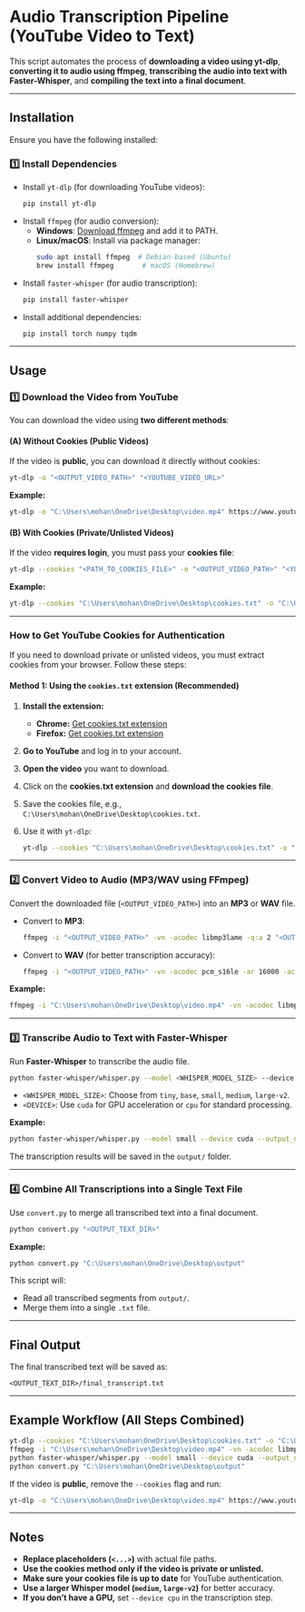 # **Audio Transcription Pipeline (YouTube Video to Text)**  

This script automates the process of **downloading a video using yt-dlp**, **converting it to audio using ffmpeg**, **transcribing the audio into text with Faster-Whisper**, and **compiling the text into a final document**.  

---

## **Installation**  

Ensure you have the following installed:  

### **1️⃣ Install Dependencies**  
- Install `yt-dlp` (for downloading YouTube videos):  
  ```sh
  pip install yt-dlp
  ```
- Install `ffmpeg` (for audio conversion):  
  - **Windows**: [Download ffmpeg](https://ffmpeg.org/download.html) and add it to PATH.  
  - **Linux/macOS**: Install via package manager:  
    ```sh
    sudo apt install ffmpeg  # Debian-based (Ubuntu)
    brew install ffmpeg       # macOS (Homebrew)
    ```
- Install `faster-whisper` (for audio transcription):  
  ```sh
  pip install faster-whisper
  ```
- Install additional dependencies:  
  ```sh
  pip install torch numpy tqdm
  ```

---

## **Usage**  

### **1️⃣ Download the Video from YouTube**  
You can download the video using **two different methods**:

#### **(A) Without Cookies (Public Videos)**
If the video is **public**, you can download it directly without cookies:

```sh
yt-dlp -o "<OUTPUT_VIDEO_PATH>" "<YOUTUBE_VIDEO_URL>"
```

**Example:**
```sh
yt-dlp -o "C:\Users\mohan\OneDrive\Desktop\video.mp4" https://www.youtube.com/watch?v=Kbn2ab0-sGE
```

#### **(B) With Cookies (Private/Unlisted Videos)**
If the video **requires login**, you must pass your **cookies file**:

```sh
yt-dlp --cookies "<PATH_TO_COOKIES_FILE>" -o "<OUTPUT_VIDEO_PATH>" "<YOUTUBE_VIDEO_URL>"
```

**Example:**  
```sh
yt-dlp --cookies "C:\Users\mohan\OneDrive\Desktop\cookies.txt" -o "C:\Users\mohan\OneDrive\Desktop\video.mp4" https://www.youtube.com/watch?v=Kbn2ab0-sGE
```

---

### **How to Get YouTube Cookies for Authentication**
If you need to download private or unlisted videos, you must extract cookies from your browser. Follow these steps:

#### **Method 1: Using the `cookies.txt` extension (Recommended)**
1. **Install the extension:**
   - **Chrome:** [Get cookies.txt extension](https://chrome.google.com/webstore/detail/get-cookies-txt/gbcnpjimlcefpbkkipcdbcknkbhlgdkl)
   - **Firefox:** [Get cookies.txt extension](https://addons.mozilla.org/en-US/firefox/addon/cookies-txt/)
   
2. **Go to YouTube** and log in to your account.

3. **Open the video** you want to download.

4. Click on the **cookies.txt extension** and **download the cookies file**.

5. Save the cookies file, e.g., `C:\Users\mohan\OneDrive\Desktop\cookies.txt`.

6. Use it with `yt-dlp`:
   ```sh
   yt-dlp --cookies "C:\Users\mohan\OneDrive\Desktop\cookies.txt" -o "C:\Users\mohan\OneDrive\Desktop\video.mp4" https://www.youtube.com/watch?v=Kbn2ab0-sGE
   ```

---

### **2️⃣ Convert Video to Audio (MP3/WAV using FFmpeg)**  
Convert the downloaded file (`<OUTPUT_VIDEO_PATH>`) into an **MP3** or **WAV** file.

- Convert to **MP3**:  
  ```sh
  ffmpeg -i "<OUTPUT_VIDEO_PATH>" -vn -acodec libmp3lame -q:a 2 "<OUTPUT_AUDIO_PATH>.mp3"
  ```

- Convert to **WAV** (for better transcription accuracy):  
  ```sh
  ffmpeg -i "<OUTPUT_VIDEO_PATH>" -vn -acodec pcm_s16le -ar 16000 -ac 1 "<OUTPUT_AUDIO_PATH>.wav"
  ```

**Example:**  
```sh
ffmpeg -i "C:\Users\mohan\OneDrive\Desktop\video.mp4" -vn -acodec libmp3lame -q:a 2 "C:\Users\mohan\OneDrive\Desktop\audio.mp3"
```

---

### **3️⃣ Transcribe Audio to Text with Faster-Whisper**  
Run **Faster-Whisper** to transcribe the audio file.

```sh
python faster-whisper/whisper.py --model <WHISPER_MODEL_SIZE> --device <DEVICE> --output_dir "<OUTPUT_TEXT_DIR>" "<OUTPUT_AUDIO_PATH>.mp3"
```

- `<WHISPER_MODEL_SIZE>`: Choose from `tiny`, `base`, `small`, `medium`, `large-v2`.
- `<DEVICE>`: Use `cuda` for GPU acceleration or `cpu` for standard processing.

**Example:**  
```sh
python faster-whisper/whisper.py --model small --device cuda --output_dir "C:\Users\mohan\OneDrive\Desktop\output" "C:\Users\mohan\OneDrive\Desktop\audio.mp3"
```

The transcription results will be saved in the `output/` folder.

---

### **4️⃣ Combine All Transcriptions into a Single Text File**  
Use `convert.py` to merge all transcribed text into a final document.

```sh
python convert.py "<OUTPUT_TEXT_DIR>"
```

**Example:**  
```sh
python convert.py "C:\Users\mohan\OneDrive\Desktop\output"
```

This script will:
- Read all transcribed segments from `output/`.
- Merge them into a single `.txt` file.

---

## **Final Output**
The final transcribed text will be saved as:

```
<OUTPUT_TEXT_DIR>/final_transcript.txt
```

---

## **Example Workflow (All Steps Combined)**
```sh
yt-dlp --cookies "C:\Users\mohan\OneDrive\Desktop\cookies.txt" -o "C:\Users\mohan\OneDrive\Desktop\video.mp4" https://www.youtube.com/watch?v=Kbn2ab0-sGE
ffmpeg -i "C:\Users\mohan\OneDrive\Desktop\video.mp4" -vn -acodec libmp3lame -q:a 2 "C:\Users\mohan\OneDrive\Desktop\audio.mp3"
python faster-whisper/whisper.py --model small --device cuda --output_dir "C:\Users\mohan\OneDrive\Desktop\output" "C:\Users\mohan\OneDrive\Desktop\audio.mp3"
python convert.py "C:\Users\mohan\OneDrive\Desktop\output"
```

If the video is **public**, remove the `--cookies` flag and run:

```sh
yt-dlp -o "C:\Users\mohan\OneDrive\Desktop\video.mp4" https://www.youtube.com/watch?v=Kbn2ab0-sGE
```

---

## **Notes**
- **Replace placeholders (`<...>`)** with actual file paths.
- **Use the cookies method only if the video is private or unlisted.**
- **Make sure your cookies file is up to date** for YouTube authentication.
- **Use a larger Whisper model (`medium`, `large-v2`)** for better accuracy.
- **If you don’t have a GPU,** set `--device cpu` in the transcription step.
